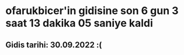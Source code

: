 # ofarukbicer'in gidisine son 6 gun 3 saat 13 dakika 05 saniye kaldi

## Gidis tarihi: 30.09.2022 :(
